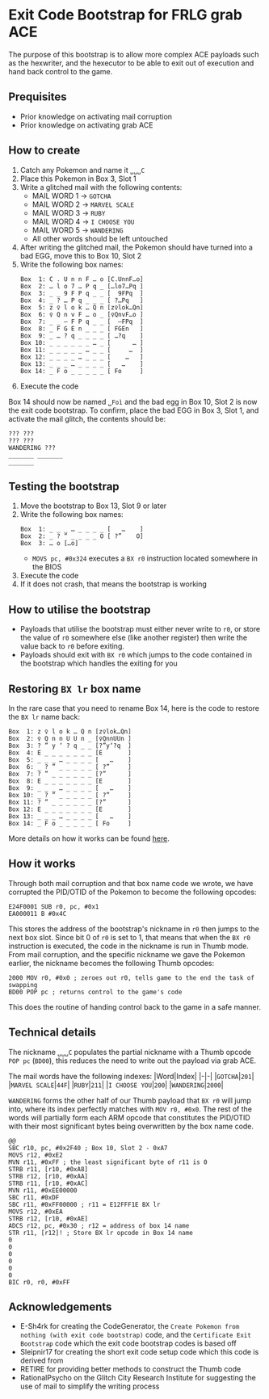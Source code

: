 # Exit Code Bootstrap for FRLG grab ACE
The purpose of this bootstrap is to allow more complex ACE payloads such as the hexwriter, and the hexecutor to be able to exit out of execution and hand back control to the game.

## Prequisites
- Prior knowledge on activating mail corruption
- Prior knowledge on activating grab ACE

## How to create
1. Catch any Pokemon and name it `␣␣␣C`
2. Place this Pokemon in Box 3, Slot 1
3. Write a glitched mail with the following contents:
     - MAIL WORD 1 → `GOTCHA`
     - MAIL WORD 2 → `MARVEL SCALE`
     - MAIL WORD 3 → `RUBY`
     - MAIL WORD 4 → `I CHOOSE YOU`
     - MAIL WORD 5 → `WANDERING`
     - All other words should be left untouched
4. After writing the glitched mail, the Pokemon should have turned into a bad EGG, move this to Box 10, Slot 2
3. Write the following box names:
    ```
    Box  1: C . U n n F … o	[C.UnnF…o]
    Box  2: … l o 7 … P q _	[…lo7…Pq ]
    Box  3: _ _ 9 F P q _ _	[  9FPq  ]
    Box  4: _ ? … P q _ _ _	[ ?…Pq   ]
    Box  5: z ♀ l o k … Q n	[z♀lok…Qn]
    Box  6: ♀ Q n v F … o _	[♀QnvF…o ]
    Box  7: _ _ – F P q _ _	[  –FPq  ]
    Box  8: _ F G E n _ _ _	[ FGEn   ]
    Box  9: _ … ? q _ _ _ _	[ …?q    ]
    Box 10: _ _ _ _ _ _ … _	[      … ]
    Box 11: _ _ _ _ _ … _ _	[     …  ]
    Box 12: _ _ _ _ … _ _ _	[    …   ]
    Box 13: _ _ _ … _ _ _ _	[   …    ]
    Box 14: _ F o _ _ _ _ _	[ Fo     ]
    ```
4. Execute the code

Box 14 should now be named `␣Foì` and the bad egg in Box 10, Slot 2 is now the exit code bootstrap.
To confirm, place the bad EGG in Box 3, Slot 1, and activate the mail glitch, the contents should be:
 ```
 ??? ???
 ??? ???
 WANDERING ???
 _______ _______
 _______
 ```

## Testing the bootstrap
1. Move the bootstrap to Box 13, Slot 9 or later
2. Write the following box names:
    ```
    Box  1: _ _ _ … _ _ _ _	[   …    ]
    Box  2: _ ? ” _ _ _ _ O	[ ?”    O]
    Box  3: … o	[…o]
    ```
    - `MOVS pc, #0x324` executes a `BX r0` instruction located somewhere in the BIOS
3. Execute the code
4. If it does not crash, that means the bootstrap is working

## How to utilise the bootstrap
- Payloads that utilise the bootstrap must either never write to `r0`, or store the value of `r0` somewhere else (like another register) then write the value back to `r0` before exiting.
- Payloads should exit with `BX r0` which jumps to the code contained in the bootstrap which handles the exiting for you

## Restoring `BX lr` box name
In the rare case that you need to rename Box 14, here is the code to restore the `BX lr` name back:
```
Box  1: z ♀ l o k … Q n	[z♀lok…Qn]
Box  2: ♀ Q n n U U n _	[♀QnnUUn ]
Box  3: ? ” y ‘ ? q _ _	[?”y‘?q  ]
Box  4: E _ _ _ _ _ _ _	[E       ]
Box  5: _ _ _ … _ _ _ _	[   …    ]
Box  6: _ ? ” _ _ _ _ _	[ ?”     ]
Box  7: ? ” _ _ _ _ _ _	[?”      ]
Box  8: E _ _ _ _ _ _ _	[E       ]
Box  9: _ _ _ … _ _ _ _	[   …    ]
Box 10: _ ? ” _ _ _ _ _	[ ?”     ]
Box 11: ? ” _ _ _ _ _ _	[?”      ]
Box 12: E _ _ _ _ _ _ _	[E       ]
Box 13: _ _ _ … _ _ _ _	[   …    ]
Box 14: _ F o _ _ _ _ _	[ Fo     ]
```
More details on how it works can be found [here](FRLG_GrabACE_ShortExit.md).

## How it works
Through both mail corruption and that box name code we wrote, we have corrupted the PID/OTID of the Pokemon to become the following opcodes:
```
E24F0001 SUB r0, pc, #0x1
EA000011 B #0x4C
```

This stores the address of the bootstrap's nickname in `r0` then jumps to the next box slot.
Since bit 0 of `r0` is set to 1, that means that when the `BX r0` instruction is executed, the code in the nickname is run in Thumb mode.
From mail corruption, and the specific nickname we gave the Pokemon earlier, the nickname becomes the following Thumb opcodes:
```
2000 MOV r0, #0x0 ; zeroes out r0, tells game to the end the task of swapping
BD00 POP pc ; returns control to the game's code
```
This does the routine of handing control back to the game in a safe manner.

## Technical details
The nickname `␣␣␣C` populates the partial nickname with a Thumb opcode `POP pc` (`BD00`), this reduces the need to write out the payload via grab ACE.

The mail words have the following indexes:
|Word|Index|
|-|-|
|`GOTCHA`|`201`|
|`MARVEL SCALE`|`44F`|
|`RUBY`|`211`|
|`I CHOOSE YOU`|`200`|
|`WANDERING`|`2000`|

`WANDERING` forms the other half of our Thumb payload that `BX r0` will jump into, where its index perfectly matches with `MOV r0, #0x0`.
The rest of the words will partially form each ARM opcode that constitutes the PID/OTID with their most significant bytes being overwritten by the box name code.

```
@@
SBC r10, pc, #0x2F40 ; Box 10, Slot 2 - 0xA7
MOVS r12, #0xE2
MVN r11, #0xFF ; the least significant byte of r11 is 0
STRB r11, [r10, #0xA8]
STRB r12, [r10, #0xAA]
STRB r11, [r10, #0xAC]
MVN r11, #0xEE00000
SBC r11, #0xDF
SBC r11, #0xFF00000 ; r11 = E12FFF1E BX lr
MOVS r12, #0xEA
STRB r12, [r10, #0xAE]
ADCS r12, pc, #0x30 ; r12 = address of box 14 name
STR r11, [r12]! ; Store BX lr opcode in Box 14 name
0
0
0
0
0
0
BIC r0, r0, #0xFF
```

## Acknowledgements
- E-Sh4rk for creating the CodeGenerator, the `Create Pokemon from nothing (with exit code bootstrap)` code, and the `Certificate Exit Bootstrap` code which the exit code bootstrap codes is based off
- Sleipnir17 for creating the short exit code setup code which this code is derived from
- RETIRE for providing better methods to construct the Thumb code
- RationalPsycho on the Glitch City Research Institute for suggesting the use of mail to simplify the writing process
